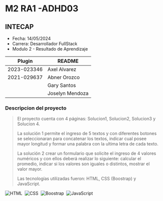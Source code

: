 # M2 RA1 -ADHD03
## INTECAP

- Fecha: 14/05/2024
- Carrera: Desarrollador FullStack
- Modulo 2 - Resultado de Aprendizaje 

| Plugin | README |
| ------ | ------ |
| 2023-023346 | Axel Alvarez    |
| 2021-029637	| Abner Orozco    |
|             | Gary Santos     |
|             | Joselyn Mendoza |


### Descripcion del proyecto
> El proyecto cuenta con 4 páginas: Solucion1, Solucion2, Solucion3 y Solucion 4.
>
> La solución 1 permite el ingreso de 5 textos y con diferentes botones se seleccionaran para concatenar los textos, indicar cual posee mayor longitud y formar una palabra con la ultima letra de cada texto.
>
> La solución 2 crear un formulario que solicite el ingreso de 4 valores numéricos y con ellos deberá realizar lo siguiente: calcular el promedio, indicar si los valores son iguales o distintos, mostrar el valor mayor.
> 
> Las tecnologías utilizadas fueron: HTML, CSS (Boostrap) y JavaScript.

![HTML](https://img.shields.io/badge/-HTML-2a0505?style=flat&logo=HTML5)&nbsp;
![CSS](https://img.shields.io/badge/-CSS-2a0505?style=flat&logo=CSS3&logoColor=1572B6)&nbsp;
![Boostrap](https://img.shields.io/badge/Bootstrap-black%20?logo=bootstrap)&nbsp;
![JavaScript](https://img.shields.io/badge/-JavaScript-2a0505?style=flat&logo=javascript)&nbsp;
